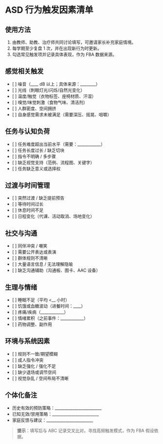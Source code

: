 # ASD 行为触发因素清单

## 使用方法
1. 由教师、助教、治疗师共同讨论填写，可邀请家长补充家庭情境。
2. 每学期至少复盘 1 次，并在出现新行为时更新。
3. 勾选常见触发项并记录具体表现，作为 FBA 数据来源。

## 感觉相关触发
- \[ \] 噪音（____ dB 以上；具体来源：________）
- \[ \] 光线（刺眼灯光/闪烁/自然光变化）
- \[ \] 温度/触觉（衣物标签、座椅材质、汗湿）
- \[ \] 嗅觉/味觉刺激（食物气味、清洁剂）
- \[ \] 人群密度、空间拥挤
- \[ \] 自身感觉需求未被满足（需要深压、摇晃、咀嚼）

## 任务与认知负荷
- \[ \] 任务难度超出当前水平（需要：____________）
- \[ \] 任务长度过长 / 缺乏切块
- \[ \] 指令不明确 / 多步骤
- \[ \] 缺乏视觉支持（范例、流程图、关键字）
- \[ \] 任务缺乏意义或选择权

## 过渡与时间管理
- \[ \] 突然过渡 / 缺乏提前预告
- \[ \] 等待时间过长
- \[ \] 休息时间不足
- \[ \] 日程变化（代课、活动取消、场地变化）

## 社交与沟通
- \[ \] 同伴冲突 / 嘲笑
- \[ \] 需要公开表达或表演
- \[ \] 群体规则不清晰
- \[ \] 大量语言信息 / 无法理解隐喻
- \[ \] 缺乏沟通辅助（沟通板、图卡、AAC 设备）

## 生理与情绪
- \[ \] 睡眠不足（平均 <__ 小时）
- \[ \] 饥饿或血糖波动（进餐时间：____）
- \[ \] 疼痛/疾病（____________）
- \[ \] 情绪累积（之前事件：____________）
- \[ \] 药物调整、副作用

## 环境与系统因素
- \[ \] 规则不一致/期望模糊
- \[ \] 成人指令冲突
- \[ \] 缺乏强化 / 强化不足
- \[ \] 缺少退场或调节空间
- \[ \] 视觉杂乱 / 空间布局不清晰

## 个体化备注
- 历史有效的预防策略：________________________
- 已知无效/禁用策略：________________________
- 家庭反馈与建议：________________________

> **提示**：填写后与 ABC 记录交叉比对，寻找高频触发模式，作为 FBA 假设依据。

